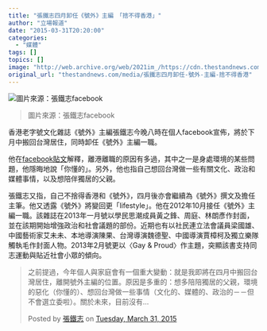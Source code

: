```yaml
---
title: "張鐵志四月卸任《號外》主編　「捨不得香港」"
author: "立場報道"
date: "2015-03-31T20:20:00"
categories:
  - "媒體"
tags: []
topics: []
image: "http://web.archive.org/web/2021im_/https://cdn.thestandnews.com/media/photos/cache/581381_10151008870442391_1782374747_n_t4TVC_1200x0.jpg"
original_url: "thestandnews.com/media/張鐵志四月卸任-號外-主編-捨不得香港"
---
```

![圖片來源：張鐵志facebook](http://web.archive.org/web/2021im_/https://cdn.thestandnews.com/media/photos/cache/581381_10151008870442391_1782374747_n_t4TVC_1200x0.jpg)

> 圖片來源：張鐵志facebook

香港老字號文化雜誌《號外》主編張鐵志今晚八時在個人facebook宣佈，將於下月中搬回台灣居住，同時卸任《號外》主編一職。

他在[facebook貼文](http://web.archive.org/web/20210629053711/https://www.facebook.com/tc.chang1/posts/10152638674822391)解釋，離港離職的原因有多過，其中之一是身處環境的某些問題，他隱晦地說「你懂的」。另外，他也指自己想回台灣做一些有關文化、政治和媒體事情，以及想陪伴獨居的父親。

張鐵志又指，自己不捨得香港和《號外》，四月後亦會繼續為《號外》撰文及擔任主筆。他又透露《號外》將變回更「lifestyle」。他在2012年10月接任《號外》主編一職。該雜誌在2013年一月號以學民思潮成員黃之鋒、周庭、林朗彥作封面，並在該期開始增強政治和社會議題的部份。近期也有以社民連立法會議員梁國雄、中國藝術家艾未未、本地導演陳果、台灣導演魏德聖、中國導演賈樟柯及獨立樂隊觸執毛作封面人物。2013年2月號更以〈Gay & Proud〉作主題，突顯該書支持同志運動與貼近社會小眾的傾向。

> 之前提過，今年個人與家庭會有一個重大變動：就是我即將在四月中搬回台灣居住，離開號外主編的位置。原因是多重的：想多陪陪獨居的父親，環境的惡化（你懂的）、想回台灣做一些事情（文化的、媒體的、政治的－－但不會選立委啦）。關於未來，目前沒有...
> 
> Posted by [張鐵志](http://web.archive.org/web/20210629053711/https://www.facebook.com/tc.chang1) on [Tuesday, March 31, 2015](http://web.archive.org/web/20210629053711/https://www.facebook.com/tc.chang1/posts/10152638674822391)